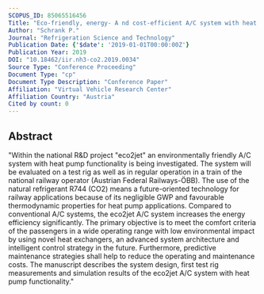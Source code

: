 ```yaml
---
SCOPUS_ID: 85065516456
Title: "Eco-friendly, energy- A nd cost-efficient A/C system with heat pump functionality using R744 for rail applications"
Author: "Schrank P."
Journal: "Refrigeration Science and Technology"
Publication Date: {'$date': '2019-01-01T00:00:00Z'}
Publication Year: 2019
DOI: "10.18462/iir.nh3-co2.2019.0034"
Source Type: "Conference Proceeding"
Document Type: "cp"
Document Type Description: "Conference Paper"
Affiliation: "Virtual Vehicle Research Center"
Affiliation Country: "Austria"
Cited by count: 0
---
```


## Abstract
"Within the national R&D project \"eco2jet\" an environmentally friendly A/C system with heat pump functionality is being investigated. The system will be evaluated on a test rig as well as in regular operation in a train of the national railway operator (Austrian Federal Railways-ÖBB). The use of the natural refrigerant R744 (CO2) means a future-oriented technology for railway applications because of its negligible GWP and favourable thermodynamic properties for heat pump applications. Compared to conventional A/C systems, the eco2jet A/C system increases the energy efficiency significantly. The primary objective is to meet the comfort criteria of the passengers in a wide operating range with low environmental impact by using novel heat exchangers, an advanced system architecture and intelligent control strategy in the future. Furthermore, predictive maintenance strategies shall help to reduce the operating and maintenance costs. The manuscript describes the system design, first test rig measurements and simulation results of the eco2jet A/C system with heat pump functionality."
